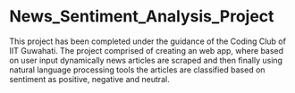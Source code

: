 # News_Sentiment_Analysis_Project
This project has been completed under the guidance of the Coding Club of IIT Guwahati. The project comprised of creating an web app, where based on user input dynamically news articles are scraped and then finally using natural language processing tools the articles are classified based on sentiment as positive, negative and neutral.

